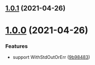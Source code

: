 ## [1.0.1](https://github.com/nguyenvanduocit/executils/compare/v1.0.0...v1.0.1) (2021-04-26)



# [1.0.0](https://github.com/nguyenvanduocit/executils/compare/9b9848317427f1ad273510725e865ce78b3c0370...v1.0.0) (2021-04-26)


### Features

* support WithStdOutOrErr ([9b98483](https://github.com/nguyenvanduocit/executils/commit/9b9848317427f1ad273510725e865ce78b3c0370))



